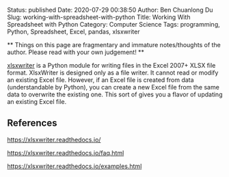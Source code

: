 Status: published
Date: 2020-07-29 00:38:50
Author: Ben Chuanlong Du
Slug: working-with-spreadsheet-with-python
Title: Working With Spreadsheet with Python
Category: Computer Science
Tags: programming, Python, Spreadsheet, Excel, pandas, xlsxwriter

**
Things on this page are
fragmentary and immature notes/thoughts of the author.
Please read with your own judgement!
**

[xlsxwriter](https://github.com/jmcnamara/XlsxWriter)
is a Python module for writing files in the Excel 2007+ XLSX file format.
XlsxWriter is designed only as a file writer. 
It cannot read or modify an existing Excel file.
However,
if an Excel file is created from data (understandable by Python),
you can create a new Excel file from the same data to overwrite the existing one. 
This sort of gives you a flavor of updating an existing Excel file.

## References 

https://xlsxwriter.readthedocs.io/

https://xlsxwriter.readthedocs.io/faq.html

https://xlsxwriter.readthedocs.io/examples.html